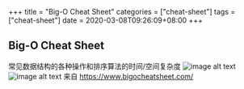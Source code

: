 +++
title = "Big-O Cheat Sheet"
categories = ["cheat-sheet"]
tags = ["cheat-sheet"]
date = 2020-03-08T09:26:09+08:00
+++

## Big-O Cheat Sheet
常见数据结构的各种操作和排序算法的时间/空间复杂度
![image alt text](/images/cheatsheet/big-o-cheatsheet_1.png)
![image alt text](/images/cheatsheet/big-o-cheatsheet_2.png)
来自 <https://www.bigocheatsheet.com/>
